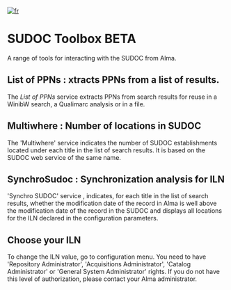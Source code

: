 
[![fr](https://img.shields.io/badge/lang-fr-blue)](README.fr-FR.md)
# SUDOC Toolbox BETA
A range of tools for interacting with the SUDOC from Alma.

## List of PPNs : xtracts PPNs from a list of results.
The <i>List of PPNs</i> service extracts PPNs from search results for reuse in a WinibW search, a Qualimarc analysis or in a file.

## Multiwhere : Number of locations in SUDOC
The 'Multiwhere' service indicates the number of SUDOC establishments located under each title in the list of search results. It is based on the SUDOC web service of the same name.

## SynchroSudoc : Synchronization analysis for ILN
'Synchro SUDOC' service , indicates, for each title in the list of search results, whether the modification date of the record in Alma is well above the modification date of the record in the SUDOC and displays all locations for the ILN declared in the configuration parameters.

## Choose your ILN
To change the ILN value, go to configuration menu. You need to have 'Repository Administrator', 'Acquisitions Administrator', 'Catalog Administrator' or 'General System Administrator' rights. If you do not have this level of authorization, please contact your Alma administrator.
